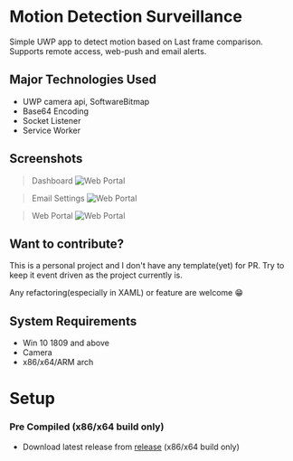 ﻿# Motion Detection Surveillance

Simple UWP app to detect motion based on Last frame comparison. Supports remote access, web-push and email alerts.

## Major Technologies Used

- UWP camera api, SoftwareBitmap
- Base64 Encoding
- Socket Listener
- Service Worker

## Screenshots

> Dashboard
![Web Portal](https://ankur198.github.io/MotionDetectionSurvilance/Photos/image(1).png)

> Email Settings
![Web Portal](https://ankur198.github.io/MotionDetectionSurvilance/Photos/image(3).png)

> Web Portal
![Web Portal](https://ankur198.github.io/MotionDetectionSurvilance/Photos/image.png)


## Want to contribute?

This is a personal project and I don't have any template(yet) for PR. Try to keep it event driven as the project currently is.

Any refactoring(especially in XAML) or feature are welcome 😁

## System Requirements

- Win 10 1809 and above
- Camera
- x86/x64/ARM arch

# Setup

### **Pre Compiled** (x86/x64 build only)

- Download latest release from [release](https://github.com/ankur198/MotionDetectionSurvilance/releases) (x86/x64 build only)